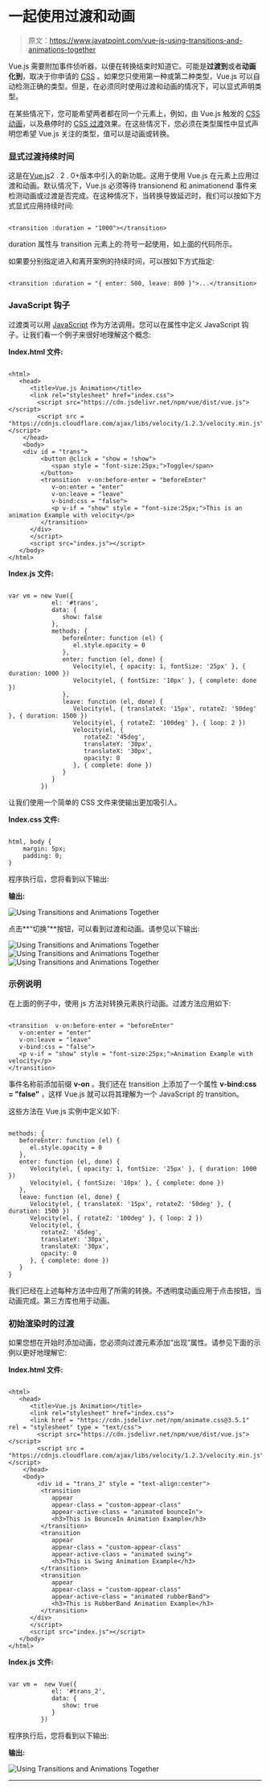 # 一起使用过渡和动画

> 原文：<https://www.javatpoint.com/vue-js-using-transitions-and-animations-together>

Vue.js 需要附加事件侦听器，以便在转换结束时知道它。可能是**过渡到**或者**动画化到**，取决于你申请的 [CSS](https://www.javatpoint.com/css-tutorial) 。如果您只使用第一种或第二种类型，Vue.js 可以自动检测正确的类型。但是，在必须同时使用过渡和动画的情况下，可以显式声明类型。

在某些情况下，您可能希望两者都在同一个元素上，例如，由 Vue.js 触发的 [CSS 动画](https://www.javatpoint.com/css-animation)，以及悬停时的 [CSS 过渡](https://www.javatpoint.com/css-transition)效果。在这些情况下，您必须在类型属性中显式声明您希望 Vue.js 关注的类型，值可以是动画或转换。

### 显式过渡持续时间

这是在[Vue.js](https://www.javatpoint.com/vue-js)2 . 2 . 0+版本中引入的新功能。这用于使用 Vue.js 在元素上应用过渡和动画。默认情况下，Vue.js 必须等待 transionend 和 animationend 事件来检测动画或过渡是否完成。在这种情况下，当转换导致延迟时，我们可以按如下方式显式应用持续时间:

```

<transition :duration = "1000"></transition>

```

duration 属性与 transition 元素上的:符号一起使用，如上面的代码所示。

如果要分别指定进入和离开案例的持续时间，可以按如下方式指定:

```

<transition :duration = "{ enter: 500, leave: 800 }">...</transition> 

```

### JavaScript 钩子

过渡类可以用 [JavaScript](https://www.javatpoint.com/javascript-tutorial) 作为方法调用。您可以在属性中定义 JavaScript 钩子。让我们看一个例子来很好地理解这个概念:

**Index.html 文件:**

```

<html>
   <head>
      <title>Vue.js Animation</title>
      <link rel="stylesheet" href="index.css">
        <script src="https://cdn.jsdelivr.net/npm/vue/dist/vue.js"></script>
        <script src = "https://cdnjs.cloudflare.com/ajax/libs/velocity/1.2.3/velocity.min.js"></script>
    </head>
    <body>
    <div id = "trans">
         <button @click = "show = !show">
            <span style = "font-size:25px;">Toggle</span>
         </button>
         <transition  v-on:before-enter = "beforeEnter"
            v-on:enter = "enter"
            v-on:leave = "leave"
            v-bind:css = "false">
            <p v-if = "show" style = "font-size:25px;">This is an animation Example with velocity</p>
         </transition>
      </div>
      </script>
      <script src="index.js"></script>
   </body>
</html>

```

**Index.js 文件:**

```

var vm = new Vue({
            el: '#trans',
            data: {
               show: false
            },
            methods: {
               beforeEnter: function (el) {
                  el.style.opacity = 0
               },
               enter: function (el, done) {
                  Velocity(el, { opacity: 1, fontSize: '25px' }, { duration: 1000 })
                  Velocity(el, { fontSize: '10px' }, { complete: done })
               },
               leave: function (el, done) {
                  Velocity(el, { translateX: '15px', rotateZ: '50deg' }, { duration: 1500 })
                  Velocity(el, { rotateZ: '100deg' }, { loop: 2 })
                  Velocity(el, {
                     rotateZ: '45deg',
                     translateY: '30px',
                     translateX: '30px',
                     opacity: 0
                  }, { complete: done })
               }
            }
         })

```

让我们使用一个简单的 CSS 文件来使输出更加吸引人。

**Index.css 文件:**

```

html, body {
    margin: 5px;
    padding: 0;
}

```

程序执行后，您将看到以下输出:

**输出:**

![Using Transitions and Animations Together](img/c0934759f364888d0f2fef62bd12ca4b.png)

点击**“切换”**按钮，可以看到过渡和动画。请参见以下输出:

![Using Transitions and Animations Together](img/718c2d04ea0e9efeb65e8a3700176a5c.png)
![Using Transitions and Animations Together](img/92e44e1045e49efde89d6e32d25bc2f9.png)
![Using Transitions and Animations Together](img/26b9e7b46a6af47deadaa6468cefd67e.png)

### 示例说明

在上面的例子中，使用 js 方法对转换元素执行动画。过渡方法应用如下:

```

<transition  v-on:before-enter = "beforeEnter"
   v-on:enter = "enter"
   v-on:leave = "leave"
   v-bind:css = "false">
   <p v-if = "show" style = "font-size:25px;">Animation Example with velocity</p>
</transition> 

```

事件名称前添加前缀 **v-on** 。我们还在 transition 上添加了一个属性 **v-bind:css = "false"** ，这样 Vue.js 就可以将其理解为一个 JavaScript 的 transition。

这些方法在 Vue.js 实例中定义如下:

```

methods: {
   beforeEnter: function (el) {
      el.style.opacity = 0
   },
   enter: function (el, done) {
      Velocity(el, { opacity: 1, fontSize: '25px' }, { duration: 1000 })
      Velocity(el, { fontSize: '10px' }, { complete: done })
   },
   leave: function (el, done) {
      Velocity(el, { translateX: '15px', rotateZ: '50deg' }, { duration: 1500 })
      Velocity(el, { rotateZ: '100deg' }, { loop: 2 })
      Velocity(el, {
         rotateZ: '45deg',
         translateY: '30px',
         translateX: '30px',
         opacity: 0
      }, { complete: done })
   }
}

```

我们已经在上述每种方法中应用了所需的转换。不透明度动画应用于点击按钮，当动画完成。第三方库也用于动画。

### 初始渲染时的过渡

如果您想在开始时添加动画，您必须向过渡元素添加“出现”属性。请参见下面的示例以更好地理解它:

**Index.html 文件:**

```

<html>
   <head>
      <title>Vue.js Animation</title>
      <link rel="stylesheet" href="index.css">
      <link href = "https://cdn.jsdelivr.net/npm/animate.css@3.5.1" rel = "stylesheet" type = "text/css">
        <script src="https://cdn.jsdelivr.net/npm/vue/dist/vue.js"></script>
        <script src = "https://cdnjs.cloudflare.com/ajax/libs/velocity/1.2.3/velocity.min.js"></script>
    </head>
    <body>
        <div id = "trans_2" style = "text-align:center">
         <transition
            appear
            appear-class = "custom-appear-class"
            appear-active-class = "animated bounceIn">
            <h3>This is BounceIn Animation Example</h3>
         </transition>
         <transition
            appear
            appear-class = "custom-appear-class"
            appear-active-class = "animated swing">
            <h3>This is Swing Animation Example</h3>
         </transition>
         <transition
            appear
            appear-class = "custom-appear-class"
            appear-active-class = "animated rubberBand">
            <h3>This is RubberBand Animation Example</h3>
         </transition>
      </div>
      </script>
      <script src="index.js"></script>
   </body>
</html>

```

**Index.js 文件:**

```

var vm =  new Vue({
            el: '#trans_2',
            data: {
               show: true
            }
         })

```

程序执行后，您将看到以下输出:

**输出:**

![Using Transitions and Animations Together](img/3742fe127d6008da288f4ae9c0219ce8.png)

* * *